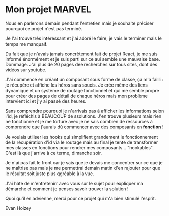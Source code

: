 # Mon projet MARVEL

Nous en parlerons demain pendant l'entretien mais je souhaite préciser pourquoi ce projet n'est pas terminé.

Je l'ai trouvé très intéressant et j'ai adoré le faire, je vais le terminer mais le temps me manquait. 

Du fait que je n'avais jamais concrètement fait de projet React, je me suis informé énormément et je suis parti sur ce aui semble une mauvaise base. Dommage. J'ai plus de 20 pages dee recherches sur tous sites, dont des vidéos sur youtube.

J'ai commencé en créant un composant sous forme de classe, ça m'a failli : je récupère et affiche les héros sans soucis. Je crée même des liens dynamique et un système de routage fonctionnel et qui me semble propre pour créer des pages de détail de chaque héros mais mon problème intervient ici et j'y ai passé des heures.

Sans comprendre pourquoi je n'arrivais pas à afficher les informations selon l'id, je réfléchis à BEAUCOUP de ssolutions. J'en trouve plusieurs mais rien ne fonctionne et je me torture avec je ne sais combien de ressources à comprendre que j'aurais dû commencer avec des composants en **fonction** !

Je voulais utiliser les hooks qui simplifient grandement le fonctionnement de la récupération d'id via le routage mais au final je tente de transformer mes classes en fonctions pour rendrer mes composants... "hookables". C'est là que j'arrive à ce terme, dimanche soir.

Je n'ai pas fait le front car je sais que je devais me concentrer sur ce que je ne maîtrise pas mais je me permettrai demain matin d'en rajouter pour que le résultat soit juste plus qgréable à la vue.

J'ai hâte de m'entretenirr avec vous sur le  sujet pour expliquer ma démarche et  comment  je penses  savoir trouver la solution !

Quoi qu'il en advienne, merci pour ce projet qui m'a bien stimulé l'esprit.

Evan Hoizey
